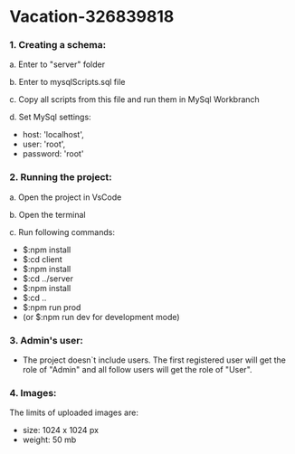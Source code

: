 # Vacation-326839818

### 1. Creating a schema:

  a. Enter to "server" folder
  
  b. Enter to mysqlScripts.sql file  
  
  c. Copy all scripts from this file and run them in MySql Workbranch
  
  d. Set MySql settings:
- host: 'localhost',
- user: 'root',
- password: 'root'
### 2. Running the project:
  a. Open the project in VsCode

  b. Open the terminal
  
  c. Run following commands:
- $:npm install
- $:cd client
- $:npm install
- $:cd ../server
- $:npm install
- $:cd ..
- $:npm run prod
- (or $:npm run dev for development mode)
    
### 3. Admin's user:
- The project doesn`t include users. The first registered user will get the role of "Admin" and all follow users will get the role of "User".

###  4. Images:
The limits of uploaded images are:
- size: 1024 x 1024 px
- weight: 50 mb